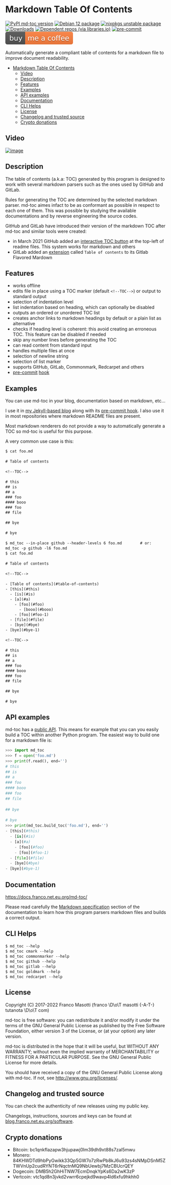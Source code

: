 # Markdown Table Of Contents

[![PyPI md-toc version](https://img.shields.io/pypi/v/md-toc.svg)](https://pypi.org/project/md-toc/)
[![Debian 12 package](https://repology.org/badge/version-for-repo/debian_12/md-toc.svg)](https://repology.org/project/md-toc/versions)
[![nixpkgs unstable package](https://repology.org/badge/version-for-repo/nix_unstable/python:md-toc.svg)](https://repology.org/project/python:md-toc/versions)
[![Downloads](https://pepy.tech/badge/md-toc)](https://pepy.tech/project/md-toc)
[![Dependent repos (via libraries.io)](https://img.shields.io/librariesio/dependent-repos/pypi/md-toc.svg)](https://libraries.io/pypi/md-toc/dependents)
[![pre-commit](https://img.shields.io/badge/pre--commit-enabled-brightgreen?logo=pre-commit&logoColor=white)](https://github.com/pre-commit/pre-commit)
[![Buy me a coffee](assets/buy_me_a_coffee.svg)](https://buymeacoff.ee/frnmst)

Automatically generate a compliant table of contents for a markdown file
to improve document readability.

<!--TOC-->

- [Markdown Table Of Contents](#markdown-table-of-contents)
  - [Video](#video)
  - [Description](#description)
  - [Features](#features)
  - [Examples](#examples)
  - [API examples](#api-examples)
  - [Documentation](#documentation)
  - [CLI Helps](#cli-helps)
  - [License](#license)
  - [Changelog and trusted source](#changelog-and-trusted-source)
  - [Crypto donations](#crypto-donations)

<!--TOC-->

## Video

[![image](https://asciinema.org/a/452384.png)](https://asciinema.org/a/452384)

## Description

The table of contents (a.k.a: TOC) generated by this program is designed
to work with several markdown parsers such as the ones used by GitHub
and GitLab.

Rules for generating the TOC are determined by the selected markdown
parser. md-toc aimes infact to be as conformant as possible in respect
to each one of them. This was possible by studying the available
documentations and by reverse engineering the source codes.

GitHub and GitLab have introduced their version of the markdown TOC
after md-toc and similar tools were created:

- in March 2021 GitHub added an
  [interactive TOC button](https://github.blog/changelog/2021-04-13-table-of-contents-support-in-markdown-files/)
  at the top-left of readme files. This system works for markdown and others
- GitLab added an [extension](https://docs.gitlab.com/ee/user/markdown.html#table-of-contents)
  called `Table of contents` to its Gitlab Flavored Mardown

## Features

- works offline
- edits file in place using a TOC marker (default `<!--TOC-->`) or
  output to standard output
- selection of indentation level
- list indentation based on heading, which can optionally be disabled
- outputs an ordered or unordered TOC list
- creates anchor links to markdown headings by default or a plain list
  as alternative
- checks if heading level is coherent: this avoid creating an
  erroneous TOC. This feature can be disabled if needed
- skip any number lines before generating the TOC
- can read content from standard input
- handles multiple files at once
- selection of newline string
- selection of list marker
- supports GitHub, GitLab, Commonmark, Redcarpet and others
- [pre-commit](https://pre-commit.com/)
  [hook](https://docs.franco.net.eu.org/md-toc/pre_commit_hook.html)

## Examples

You can use md-toc in your blog, documentation based on markdown,
etc...

I use it in [my Jekyll-based blog](https://blog.franco.net.eu.org/)
along with its
[pre-commit hook](https://software.franco.net.eu.org/frnmst/blog/src/branch/master/.pre-commit-config.yaml).
I also use it in most repositories where markdown README files are
present.

Most markdown renderers do not provide a way to automatically generate a
TOC so md-toc is useful for this purpose.

A very common use case is this:

```shell
$ cat foo.md

# Table of contents

<!--TOC-->

# this
## is
## a
### foo
#### booo
### foo
## file

## bye

# bye

$ md_toc --in-place github --header-levels 6 foo.md        # or: md_toc -p github -l6 foo.md
$ cat foo.md

# Table of contents

<!--TOC-->

- [Table of contents](#table-of-contents)
- [this](#this)
  - [is](#is)
  - [a](#a)
    - [foo](#foo)
      - [booo](#booo)
    - [foo](#foo-1)
  - [file](#file)
  - [bye](#bye)
- [bye](#bye-1)

<!--TOC-->

# this
## is
## a
### foo
#### booo
### foo
## file

## bye

# bye
```

## API examples

md-toc has a
[public API](https://docs.franco.net.eu.org/md-toc/api.html).
This means for example that you can you easily build a TOC within another Python
program. The easiest way to build one for a markdown file is:

```python
>>> import md_toc
>>> f = open('foo.md')
>>> print(f.read(), end='')
# this
## is
## a
### foo
#### booo
### foo
## file

## bye

# bye
>>> print(md_toc.build_toc('foo.md'), end='')
- [this](#this)
  - [is](#is)
  - [a](#a)
    - [foo](#foo)
    - [foo](#foo-1)
  - [file](#file)
  - [bye](#bye)
- [bye](#bye-1)
```

## Documentation

<https://docs.franco.net.eu.org/md-toc/>

Please read carefully the
[Markdown specification](https://docs.franco.net.eu.org/md-toc/markdown_specification.html)
section of the documentation to learn how this program parsers markdown
files and builds a correct output.

## CLI Helps

```shell
$ md_toc --help
$ md_toc cmark --help
$ md_toc commonmarker --help
$ md_toc github --help
$ md_toc gitlab --help
$ md_toc goldmark --help
$ md_toc redcarpet --help
```

## License

Copyright (C) 2017-2022 Franco Masotti (franco \D\o\T masotti {-A-T-} tutanota \D\o\T com)

md-toc is free software: you can redistribute it and/or modify it under
the terms of the GNU General Public License as published by the Free
Software Foundation, either version 3 of the License, or (at your
option) any later version.

md-toc is distributed in the hope that it will be useful, but WITHOUT
ANY WARRANTY; without even the implied warranty of MERCHANTABILITY or
FITNESS FOR A PARTICULAR PURPOSE. See the GNU General Public License for
more details.

You should have received a copy of the GNU General Public License along
with md-toc. If not, see <http://www.gnu.org/licenses/>.

## Changelog and trusted source

You can check the authenticity of new releases using my public key.

Changelogs, instructions, sources and keys can be found at
[blog.franco.net.eu.org/software](https://blog.franco.net.eu.org/software/).

## Crypto donations

- Bitcoin: bc1qnkflazapw3hjupawj0lm39dh9xt88s7zal5mwu
- Monero: 84KHWDTd9hbPyGwikk33Qp5GW7o7zRwPb8kJ6u93zs4sNMpDSnM5ZTWVnUp2cudRYNT6rNqctnMQ9NbUewbj7MzCBUcrQEY
- Dogecoin: DMB5h2GhHiTNW7EcmDnqkYpKs6Da2wK3zP
- Vertcoin: vtc1qd8n3jvkd2vwrr6cpejkd9wavp4ld6xfu9hkhh0
